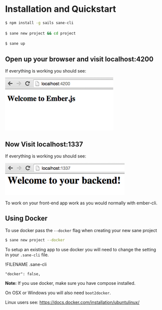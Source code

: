 # Installation and Quickstart

```bash
$ npm install -g sails sane-cli

$ sane new project && cd project

$ sane up
```

## Open up your browser and visit localhost:4200  
If everything is working you should see:

![Welcome To Ember](../images/installation-ember.png)


## Now Visit localhost:1337
If everything is working you should see:

![Welcome To Sails](../images/installation-sails.png)

To work on your front-end app work as you would normally with ember-cli.

## Using Docker

To use docker pass the `--docker` flag when creating your new sane project

```bash
$ sane new project --docker
```

To setup an existing app to use docker you will need to change the setting in your `.sane-cli` file.

!FILENAME .sane-cli
```json:
"docker": false,
```

**Note:** If you use docker, make sure you have compose installed. 

On OSX or Windows you will also need `boot2docker`. 

Linux users see: https://docs.docker.com/installation/ubuntulinux/